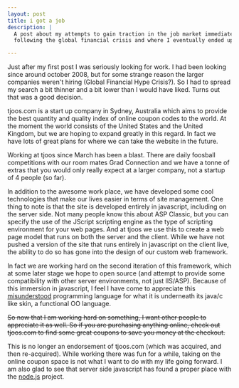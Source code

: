 ```yaml
---
layout: post
title: i got a job
description: |
  A post about my attempts to gain traction in the job market immediately
  following the global financial crisis and where I eventually ended up.

---
```


Just after my first post I was seriously looking for work.  I had been looking
since around october 2008, but for some strange reason the larger companies
weren't hiring (Global Financial Hype Crisis?).  So I had to spread my search a
bit thinner and a bit lower than I would have liked.  Turns out that was a good
decision.

tjoos.com is a start up company in Sydney, Australia which aims to provide the
best quantity and quality index of online coupon codes to the world.  At the
moment the world consists of the United States and the United Kingdom, but we
are hoping to expand greatly in this regard.  In fact we have lots of great
plans for where we can take the website in the future. 

Working at tjoos since March has been a blast.  There are daily foosball
competitions with our room mates Grad Connection and we have a tonne of extras
that you would only really expect at a larger company, not a startup of 4 people
(so far).

In addition to the awesome work place, we have developed some cool technologies
that make our lives easier in terms of site management.  One thing to note is
that the site is developed entirely in javascript, including on the server side.
Not many people know this about ASP Classic, but you can specify the use of the
JScript scripting engine as the type of scripting environment for your web
pages.  And at tjoos we use this to create a web page model that runs on both
the server and the client.  While we have not pushed a version of the site that
runs entirely in javascript on the client live, the ability to do so has gone
into the design of our custom web framework.

In fact we are working hard on the second iteration of this framework, which at
some later stage we hope to open source (and attempt to provide some
compatibility with other server environments, not just IIS/ASP).  Because of
this immersion in javascript, I feel I have come to appreciate this
[misunderstood][crockford] programming language for what it is underneath its
java/c like skin, a functional OO language.

[crockford]: http://javascript.crockford.com/popular.html

<strike>
So now that I am working hard on something, I want other people to
appreciate it as well.  So if you are purchasing anything online, check out
tjoos.com to find some great coupons to save you money at the checkout.
</strike>

This is no longer an endorsement of tjoos.com (which was acquired, and then
re-acquired). While working there was fun for a while, taking on the online
coupon space is not what I want to do with my life going forward. I am also glad
to see that server side javascript has found a proper place with the
[node.js][] project.

[node.js]: http://nodejs.org


